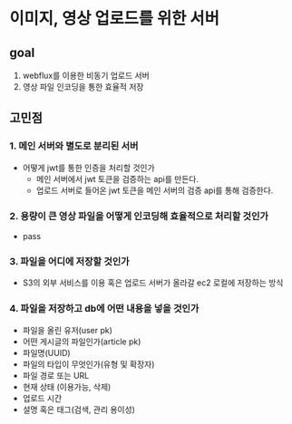 # 이미지, 영상 업로드를 위한 서버

## goal
1. webflux를 이용한 비동기 업로드 서버
2. 영상 파일 인코딩을 통한 효율적 저장


## 고민점

### 1. 메인 서버와 별도로 분리된 서버
- 어떻게 jwt를 통한 인증을 처리할 것인가
  - 메인 서버에서 jwt 토큰을 검증하는 api를 만든다.
  - 업로드 서버로 들어온 jwt 토큰을 메인 서버의 검증 api를 통해 검증한다.

### 2. 용량이 큰 영상 파일을 어떻게 인코딩해 효율적으로 처리할 것인가
- pass

### 3. 파일을 어디에 저장할 것인가
- S3의 외부 서비스를 이용 혹은 업로드 서버가 올라갈 ec2 로컬에 저장하는 방식

### 4. 파일을 저장하고 db에 어떤 내용을 넣을 것인가
- 파일을 올린 유저(user pk)
- 어떤 게시글의 파일인가(article pk)
- 파일명(UUID)
- 파일의 타입이 무엇인가(유형 및 확장자)
- 파일 경로 또는 URL
- 현재 상태 (이용가능, 삭제)
- 업로드 시간
- 설명 혹은 태그(검색, 관리 용이성)

